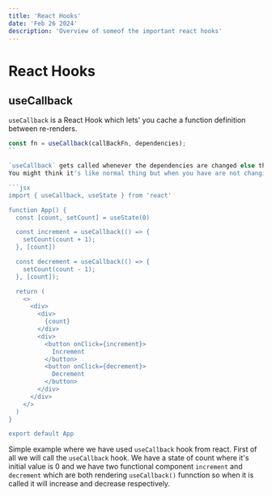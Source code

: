 ```yaml
---
title: 'React Hooks'
date: 'Feb 26 2024'
description: 'Overview of someof the important react hooks'
---
```



# React Hooks


## useCallback

`useCallback` is a React Hook which lets' you cache a function definition between re-renders.

```js
const fn = useCallback(callBackFn, dependencies);
``

`useCallback` gets called whenever the dependencies are changed else the same function will be called.
You might think it's like normal thing but when you have are not changing a data or component the components are getting rendered and calling over and over again which is not a agood optimization technique.

```jsx
import { useCallback, useState } from 'react'

function App() {
  const [count, setCount] = useState(0)

  const increment = useCallback(() => {
    setCount(count + 1);
  }, [count])

  const decrement = useCallback(() => {
    setCount(count - 1);
  }, [count]);

  return (
    <>
      <div>
        <div>
          {count}
        </div>
        <div>
          <button onClick={increment}>
            Increment
          </button>
          <button onClick={decrement}>
            Decrement
          </button>
        </div>
      </div>
    </>
  )
}

export default App
```

Simple example where we have used `useCallback` hook from react.
First of all we will call the `useCallback` hook. We have a state of count where it's initial value is 0 and we have two functional component 
`increment` and `decrement` which are both rendering `useCallback()` funnction so when it is called it will increase and decrease respectively.

  